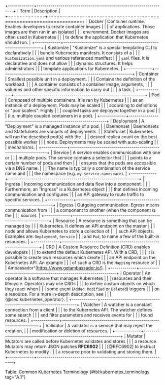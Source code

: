 +-------------+------------------------------------------------------------------+
|    Term     |                           Description                            |
+=============+==================================================================+
| Docker      | Container runtime. Enables developers to create container images |
|             | of applications. Those images are then run in an isolated        |
|             | environment. Docker images are often used in Kubernetes          |
|             | to define the application that Kubernetes should run.            |
+-------------+------------------------------------------------------------------+
| Kustomize   | "Kustomize" is a special templating CLI to declaratively         |
|             | bundle Kubernetes manifests. It consists of a                    |
|             | `kustomization.yaml` and various referenced manifest             |
|             | `yaml` files. It is declarative and does not allow               |
|             | dynamic structures. It helps administrators                      |
|             | template applications for Kubernetes.                            |
+-------------+------------------------------------------------------------------+
| Container   | Smallest possible unit in a deployment.                          |
|             | Contains the definition of the workload.                         |
|             | A container consists of a container image, arguments,            |
|             | volumes and other specific information to carry out              |
|             | a task.                                                          |
+-------------+------------------------------------------------------------------+
| Pod         | Composed of multiple containers. It is ran by Kubernetes         |
|             | as an instance of a deployment. Pods may be scaled               |
|             | according to definitions or "pod scalers". Highly                |
|             | coupled tasks are deployed together in a pod                     |
|             | (i.e. multiple coupled containers in a pod).                     |
+-------------+------------------------------------------------------------------+
| Deployment  | A "Deployment" is a managed instance of a pod.                   |
| Daemonset   | Daemonsets and Statefulsets are variants of deployments.         |
| Statefulset | Kubernetes will run the described pod(s) with the                |
|             | desired replica count on the best possible worker                |
|             | node. Deployments may be scaled with auto-scaling                |
|             | mechanisms.                                                      |
+-------------+------------------------------------------------------------------+
| Service     | A service enables communication with one or                      |
|             | multiple pods. The service contains a selector that              |
|             | points to a certain number of pods and then                      |
|             | ensures that the pods are accessible via a DNS name.             |
|             | The name is typically a combination of the service name and      |
|             | the namespace (e.g. `my-service.namespace`).                     |
+-------------+------------------------------------------------------------------+
| Ingress     | Incoming communication and data flow into a component.           |
|             | Furthermore, an "Ingress" is a Kubernetes object                 |
|             | that defines incoming communication and configures               |
|             | an API gateway to route traffic to specific services.            |
+-------------+------------------------------------------------------------------+
| Egress      | Outgoing communication. Egress means communication from          |
|             | a component to another (when the component is the                |
|             | source).                                                         |
+-------------+------------------------------------------------------------------+
| Resource    | A resource is something that can be managed by                   |
|             | Kubernetes. It defines an API endpoint on the master             |
|             | node and allows Kubernetes to store a collection of              |
|             | such API objects. Examples are: `Deployment`, `Service`          |
|             | and `Pod`, to name a few of the built-in resources.              |
+-------------+------------------------------------------------------------------+
| CRD         | A Custom Resource Definition (CRD) enables developers            |
|             | to extend the default Kubernetes API. With a CRD,                |
|             | it is possible to create own resources which create              |
|             | an API endpoint on the Kubernetes API. An example                |
|             | of such a CRD is the `Mapping` resource of                       |
|             | Ambassador^[<https://www.getambassador.io/>].                    |
+-------------+------------------------------------------------------------------+
| Operator    | An operator is a software that manages Kubernetes                |
|             | resources and their lifecycle. Operators may use CRDs            |
|             | to define custom objects on which they react when                |
|             | some event (`Added`, `Modified` or `Deleted`) triggers           |
|             | on a resource. For a more in-depth description, see              |
|             | {@sec:kubernetes_operator}.                                      |
+-------------+------------------------------------------------------------------+
| Watcher     | A watcher is a constant connection from a client                 |
|             | to the Kubernetes API. The watcher defines some search           |
|             | and filter parameters and receives events for                    |
|             | found resources.                                                 |
+-------------+------------------------------------------------------------------+
| Validator   | A validator is a service that may reject the creation,           |
|             | modification or deletion of resources.                           |
+-------------+------------------------------------------------------------------+
| Mutator     | Mutators are called before Kubernetes validates and stores       |
|             | a resource. Mutators may return JSON patches **RFC6902**         |
|             | [@RFC6902] to instruct Kubernetes to modify                      |
|             | a resource prior to validating and storing them.                 |
+-------------+------------------------------------------------------------------+

Table: Common Kubernetes Terminology {#tbl:kubernetes_terminology tag="A.1"}
